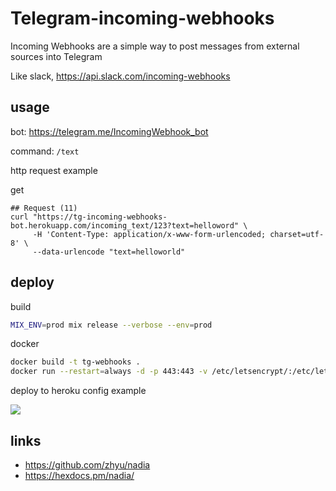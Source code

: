 # Telegram-incoming-webhooks

Incoming Webhooks are a simple way to post messages from external sources into Telegram

Like slack, https://api.slack.com/incoming-webhooks


## usage

bot: https://telegram.me/IncomingWebhook_bot

command: `/text`

http request example

get 

```
## Request (11)
curl "https://tg-incoming-webhooks-bot.herokuapp.com/incoming_text/123?text=helloword" \
     -H 'Content-Type: application/x-www-form-urlencoded; charset=utf-8' \
     --data-urlencode "text=helloworld"
```

## deploy

build

```bash
MIX_ENV=prod mix release --verbose --env=prod
```

docker

```bash
docker build -t tg-webhooks .
docker run --restart=always -d -p 443:443 -v /etc/letsencrypt/:/etc/letsencrypt/ tg-webhooks:latest
```

deploy to heroku config example

![](https://ws2.sinaimg.cn/large/006tNc79gy1fqpexvlg1sj30m207wq3m.jpg)

## links

* https://github.com/zhyu/nadia
* https://hexdocs.pm/nadia/